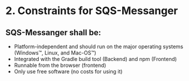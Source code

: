 # 2. Constraints for SQS-Messanger

## SQS-Messanger shall be:
- Platform-independent and should run on the major operating systems (Windows™, Linux, and Mac-OS™)
- Integrated with the Gradle build tool (Backend) and npm (Frontend)
- Runnable from the browser (frontend)
- Only use free software (no costs for using it)
